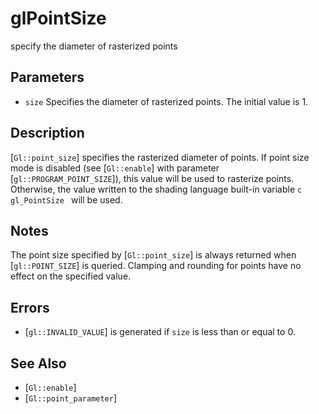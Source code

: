 # glPointSize
specify the diameter of rasterized points

## Parameters
- `size`
  Specifies the diameter of rasterized points. The initial value is 1.

## Description
[`Gl::point_size`] specifies the rasterized diameter of points. If
  point size mode is disabled (see [`Gl::enable`] with parameter
  [`gl::PROGRAM_POINT_SIZE`]), this value will be used to rasterize
  points. Otherwise, the value written to the shading language built-in
  variable ```c gl_PointSize ``` will be used.

## Notes
The point size specified by [`Gl::point_size`] is always returned when
  [`gl::POINT_SIZE`] is queried. Clamping and rounding for points have
  no effect on the specified value.

## Errors
- [`gl::INVALID_VALUE`] is generated if `size` is less than or equal to
  0.

## See Also
- [`Gl::enable`]
- [`Gl::point_parameter`]
